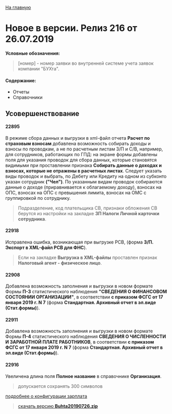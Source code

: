 ﻿[На главную](../../index.md)

# Новое в версии. Релиз 216 от 26.07.2019

**Условные обозначения:**
 >[номер] - номер заявки во внутренней системе учета заявок компании "БУХта".


#### Содержание:

- Отчеты
- Справочники

## Усовершенствование

#### 22895
В режиме сбора данных и выгрузки в xml-файл отчета __Расчет по страховым взносам__ добавлена возможность собирать доходы и взносы по проводкам,
а не по расчетным листам З/П и С/В, например, для сотрудников, работающих по ГПД: на экране формы добавлены поля для указания проводок для сбора данных,
которые становятся видимыми при проставлении признака __Собирать данные о доходах и взносах, которые не отражены в расчетных листах__.
Следует указать виды проводок и выбрать, по Дебету или Кредиту на одном из субконто указан сотрудник __("Чел")__.
По указанным видам проводок собираются данные о доходе (приравнивается к облагаемому доходу), взносах на ОПС, взносах на ОПС с превышения лимита, взносах на ОМС с группировкой по сотруднику.
>Подразделение, код плательщика СВ, признаки обложения СВ берутся из настройки на закладке __ЗП Налоги Личной карточки сотрудника__.

#### 22918
Исправлена ошибка, возникающая при выгрузке РСВ, (форма __З/П. Экспорт в XML-файл РСВ для ФНС__).
>Если на закладке __Выгрузка в XML-файлы__ проставлен признак __Налоговый агент - физическое лицо__.


#### 22908
Добавлена возможность заполнения и выгрузки в новом формате Формы __П-3__ статистического наблюдения __"СВЕДЕНИЯ О ФИНАНСОВОМ СОСТОЯНИИ ОРГАНИЗАЦИИ"__,
в соответствии __с приказом ФСГС от 17 января 2019 г. N 7__ (форма __Стандартная. Архивный отчет в эл.виде (Стат.формы)__).

#### 22911
Добавлена возможность заполнения и выгрузки в новом формате Формы __П-4__ статистического наблюдения __СВЕДЕНИЯ О ЧИСЛЕННОСТИ И ЗАРАБОТНОЙ ПЛАТЕ РАБОТНИКОВ__,
в соответствии __с приказом ФСГС от 17 января 2019 г. N 7__ (форма __Стандартная. Архивный отчет в эл.виде (Стат.формы)__).

#### 22916
Увеличена длина поля __Полное название__ в справочнике __Организация__.
>допускается сохранять 300 символов


[подробнее о конфигурации зарплата](Стандартная_Зарплата.htm)

> [скачать версию **Buhta20190726.zip**](Buhta20190726.zip)
